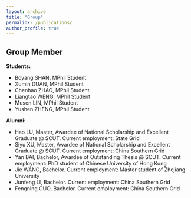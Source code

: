 ```yaml
---
layout: archive
title: "Group"
permalink: /publications/
author_profile: true
---
```


## Group Member
**Students:**
- Boyang SHAN, MPhil Student
-	Xumin DUAN, MPhil Student
-	Chenhao ZHAO, MPhil Student
-	Liangtao WENG, MPhil Student
-	Musen LIN, MPhil Student
-	Yushen ZHENG, MPhil Student

**Alumni:**
-	Hao LU, Master, Awardee of National Scholarship and Excellent Graduate @ SCUT. Current employment: State Grid
-	Siyu XU, Master, Awardee of National Scholarship and Excellent Graduate @ SCUT. Current employment: China Southern Grid
-	Yan BAI, Bachelor, Awardee of Outstanding Thesis @ SCUT. Current employment: PhD student of Chinese University of Hong Kong
-	Jie WANG, Bachelor. Current employment: Master student of Zhejiang University 
-	Junfeng LI, Bachelor. Current employment: China Southern Grid
-	Fengning GUO, Bachelor. Current employment: China Southern Grid

